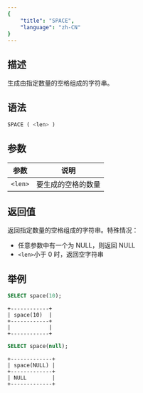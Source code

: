 ```yaml
---
{
    "title": "SPACE",
    "language": "zh-CN"
}
---
```


## 描述

生成由指定数量的空格组成的字符串。

## 语法

```sql
SPACE ( <len> )
```

## 参数

| 参数      | 说明        |
|---------|-----------|
| `<len>` | 要生成的空格的数量 |

## 返回值

返回指定数量的空格组成的字符串。特殊情况：

- 任意参数中有一个为 NULL，则返回 NULL
- `<len>`小于 0 时，返回空字符串

## 举例

```sql
SELECT space(10);
```

```text
+------------+
| space(10)  |
+------------+
|            |
+------------+
```

```sql
SELECT space(null);
```

```text
+-------------+
| space(NULL) |
+-------------+
| NULL        |
+-------------+
```
